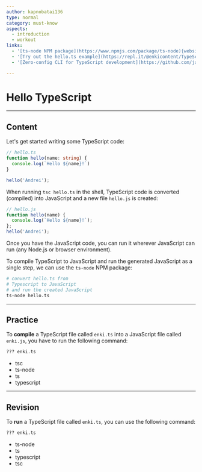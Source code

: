```yaml
---
author: kapnobatai136
type: normal
category: must-know
aspects:
  - introduction
  - workout
links:
  - '[ts-node NPM package](https://www.npmjs.com/package/ts-node){website}'
  - '[Try out the hello.ts example](https://repl.it/@enkicontent/TypeScriptHelloWorld){website}'
  - '[Zero-config CLI for TypeScript development](https://github.com/jaredpalmer/tsdx){website}'

---
```


# Hello TypeScript

---
## Content

Let's get started writing some TypeScript code:

```ts
// hello.ts
function hello(name: string) {
  console.log(`Hello ${name}!`)
}

hello('Andrei');
```

When running `tsc hello.ts` in the shell, TypeScript code is converted (compiled) into JavaScript and a new file `hello.js` is created:

```js
// hello.js
function hello(name) {
  console.log(`Hello ${name}!`);
};
hello('Andrei');
```

Once you have the JavaScript code, you can run it wherever JavaScript can run (any Node.js or browser environment).

To compile TypeScript to JavaScript and run the generated JavaScript as a single step, we can use the `ts-node` NPM package:

```sh
# convert hello.ts from
# Typescript to JavaScript
# and run the created JavaScript
ts-node hello.ts
```

---
## Practice

To **compile** a TypeScript file called `enki.ts` into a JavaScript file called `enki.js`, you have to run the following command:

```bash
??? enki.ts
```

* tsc
* ts-node
* ts
* typescript

---
## Revision

To **run** a TypeScript file called `enki.ts`, you can use the following command:

```bash
??? enki.ts
```

* ts-node
* ts
* typescript
* tsc
